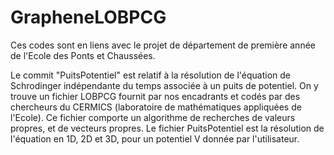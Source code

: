 # GrapheneLOBPCG

Ces codes sont en liens avec le projet de département de première année de l'Ecole des Ponts et Chaussées.

Le commit "PuitsPotentiel" est relatif à la résolution de l'équation de Schrodinger indépendante du temps associée à un puits de potentiel. On y trouve un fichier LOBPCG 
fournit par nos encadrants et codés par des chercheurs du CERMICS (laboratoire de mathématiques appliquées de l'Ecole). Ce fichier comporte un algorithme de recherches de 
valeurs propres, et de vecteurs propres. Le fichier PuitsPotentiel est la résolution de l'équation en 1D, 2D et 3D, pour un potentiel V donnée par l'utilisateur. 
